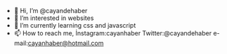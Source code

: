- 👋 Hi, I’m @cayandehaber
- 👀 I’m interested in websites
- 🌱 I’m currently learning  css and javascript
- 📫 How to reach me,
İnstagram:cayanhaber
Twitter:@cayandehaber
e-mail:cayanhaber@hotmail.com

<!---
cayandehaber/cayandehaber is a ✨ special ✨ repository because its `README.md` (this file) appears on your GitHub profile.
You can click the Preview link to take a look at your changes.
--->

